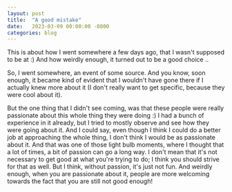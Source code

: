 ```yaml
---
layout: post
title:  "A good mistake"
date:   2023-03-09 00:00:00 -0800
categories: blog
---
```


This is about how I went somewhere a few days ago, that I wasn't supposed to be at :) And how weirdly enough, it turned out to be a good choice ..

So, I went somewhere, an event of some source. And you know, soon enough, it became kind of evident that I wouldn't have gone there if I actually knew more about it (I don't really want to get specific, because they were cool about it).

But the one thing that I didn't see coming, was that these people were really passionate about this whole thing they were doing :) I had a bunch of experience in it already, but I tried to mostly observe and see how they were going about it. And I could say, even though I think I could do a better job at approaching the whole thing, I don't think I would be as passionate about it. And that was one of those light bulb moments, where I thought that a lot of times, a bit of passion can go a long way. I don't mean that it's not necessary to get good at what you're trying to do; I think you should strive for that as well. But I think, without passion, it's just not fun. And weirdly enough, when you are passionate about it, people are more welcoming towards the fact that you are still not good enough!
